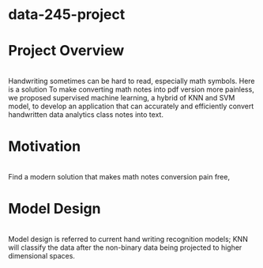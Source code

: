 # data-245-project

# Project Overview
  <br>
  Handwriting sometimes can be hard to read, especially math symbols. Here is a solution To make converting math notes into pdf version more painless, we proposed supervised machine learning, a hybrid of KNN and SVM model, to develop an application that can accurately and efficiently convert handwritten data analytics class notes into text.

# Motivation
  <br>
  Find a modern solution that makes math notes conversion pain free, 

# Model Design
  <br>
  Model design is referred to current hand writing recognition models; KNN will classify the data after the non-binary data being projected to higher dimensional spaces.
